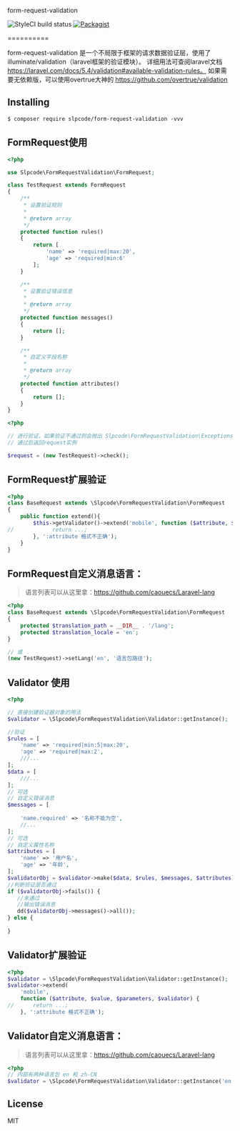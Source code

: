 form-request-validation 

![StyleCI build status](https://github.styleci.io/repos/190148835/shield) 
[![Packagist](https://img.shields.io/packagist/v/slpcode/form-request-validation.svg)](https://packagist.org/packages/slpcode/form-request-validation)

==========

form-request-validation 是一个不局限于框架的请求数据验证层，使用了illuminate/validation（laravel框架的验证模块）。
详细用法可查阅laravel文档 https://laravel.com/docs/5.4/validation#available-validation-rules。 
如果需要无依赖版，可以使用overtrue大神的 https://github.com/overtrue/validation

## Installing

```shell
$ composer require slpcode/form-request-validation -vvv
```

## FormRequest使用

```php
<?php

use Slpcode\FormRequestValidation\FormRequest;

class TestRequest extends FormRequest
{
    /**
     * 设置验证规则
     *
     * @return array
     */
    protected function rules()
    {
        return [
            'name' => 'required|max:20',
            'age' => 'required|min:6'
        ];
    }

    /**
     * 设置验证错误信息
     *
     * @return array
     */
    protected function messages()
    {
        return [];
    }

    /**
     * 自定义字段名称
     *
     * @return array
     */
    protected function attributes()
    {
        return [];
    }
}
```

```php
<?php 

// 进行验证，如果验证不通过则会抛出 Slpcode\FormRequestValidation\Exceptions\ValidationException 异常
// 通过后返回request实例

$request = (new TestRequest)->check();

```

## FormRequest扩展验证
```php
<?php
class BaseRequest extends \Slpcode\FormRequestValidation\FormRequest
{
    public function extend(){
        $this->getValidator()->extend('mobile', function ($attribute, $value, $parameters, $validator) {
//            return ...;
        }, ':attribute 格式不正确');
    }
}

```

## FormRequest自定义消息语言：
> 语言列表可以从这里拿：https://github.com/caouecs/Laravel-lang

```php
<?php
class BaseRequest extends \Slpcode\FormRequestValidation\FormRequest
{
    protected $translation_path = __DIR__ . '/lang';
    protected $translation_locale = 'en';
}

// 或
(new TestRequest)->setLang('en', '语言包路径');
```

## Validator 使用
```php
<?php

// 直接创建验证器对象的用法
$validator = \Slpcode\FormRequestValidation\Validator::getInstance();

//验证
$rules = [
    'name' => 'required|min:5|max:20',
    'age' => 'required|max:2',
    ///...
];
$data = [
    ///...
];
// 可选
// 自定义错误消息
$messages = [
    
    'name.required' => '名称不能为空',
    //...
]; 
// 可选
// 自定义属性名称
$attributes = [
    'name' => '用户名',
    'age' => '年龄',
];
$validatorObj = $validator->make($data, $rules, $messages, $attributes);
//判断验证是否通过
if ($validatorObj->fails()) {
   //未通过
   //输出错误消息
   dd($validatorObj->messages()->all());
} else {
    
}
```

## Validator扩展验证
```php
<?php
$validator = \Slpcode\FormRequestValidation\Validator::getInstance();
$validator->extend(
    'mobile', 
    function ($attribute, $value, $parameters, $validator) {
//      return ...;
    }, ':attribute 格式不正确');

```

## Validator自定义消息语言：
> 语言列表可以从这里拿：https://github.com/caouecs/Laravel-lang

```php
<?php
// 内部有两种语言包 en 和 zh-CN
$validator = \Slpcode\FormRequestValidation\Validator::getInstance('en', '路径');
```

## License

MIT
